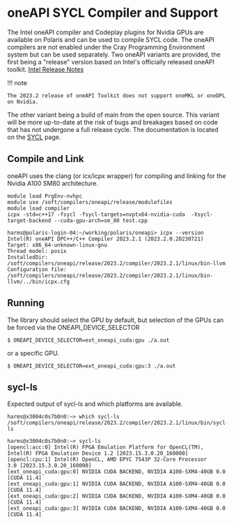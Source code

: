 # oneAPI SYCL Compiler and Support

The Intel oneAPI compiler and Codeplay plugins for Nvidia GPUs are available on Polaris and can be used to compile SYCL code.
The oneAPI compilers are not enabled under the Cray Programming Environment system but can be used separately.
Two oneAPI variants are provided, the first being a "release" version based on Intel's officially released oneAPI toolkit.
[Intel Release Notes](https://www.intel.com/content/www/us/en/developer/articles/release-notes/intel-oneapi-toolkit-release-notes.html)

!!! note

    The 2023.2 release of oneAPI Toolkit does not support oneMKL or oneDPL on Nvidia.

The other variant being a build of main from the open source. This variant will be more up-to-date at the risk of bugs and breakages based on code that has not undergone a full release cycle.
The documentation is located on the [SYCL](../programming-models/sycl-polaris.md) page.


## Compile and Link
oneAPI uses the clang (or icx/icpx wrapper) for compiling and linking for the Nvidia A100 SM80 architecture.


```
module load PrgEnv-nvhpc
module use /soft/compilers/oneapi/release/modulefiles
module load compiler
icpx -std=c++17 -fsycl -fsycl-targets=nvptx64-nvidia-cuda  -Xsycl-target-backend --cuda-gpu-arch=sm_80 test.cpp
```

```
harms@polaris-login-04:~/working/polaris/oneapi> icpx --version
Intel(R) oneAPI DPC++/C++ Compiler 2023.2.1 (2023.2.0.20230721)
Target: x86_64-unknown-linux-gnu
Thread model: posix
InstalledDir: /soft/compilers/oneapi/release/2023.2/compiler/2023.2.1/linux/bin-llvm
Configuration file: /soft/compilers/oneapi/release/2023.2/compiler/2023.2.1/linux/bin-llvm/../bin/icpx.cfg
```

## Running
The library should select the GPU by default, but selection of the GPUs can be forced via the ONEAPI_DEVICE_SELECTOR
```
$ ONEAPI_DEVICE_SELECTOR=ext_oneapi_cuda:gpu ./a.out
```
or a specific GPU.
```
$ ONEAPI_DEVICE_SELECTOR=ext_oneapi_cuda:gpu:3 ./a.out
```

## sycl-ls
Expected output of sycl-ls and which platforms are available.

```
harms@x3004c0s7b0n0:~> which sycl-ls
/soft/compilers/oneapi/release/2023.2/compiler/2023.2.1/linux/bin/sycl-ls

harms@x3004c0s7b0n0:~> sycl-ls
[opencl:acc:0] Intel(R) FPGA Emulation Platform for OpenCL(TM), Intel(R) FPGA Emulation Device 1.2 [2023.15.3.0.20_160000]
[opencl:cpu:1] Intel(R) OpenCL, AMD EPYC 7543P 32-Core Processor                3.0 [2023.15.3.0.20_160000]
[ext_oneapi_cuda:gpu:0] NVIDIA CUDA BACKEND, NVIDIA A100-SXM4-40GB 0.0 [CUDA 11.4]
[ext_oneapi_cuda:gpu:1] NVIDIA CUDA BACKEND, NVIDIA A100-SXM4-40GB 0.0 [CUDA 11.4]
[ext_oneapi_cuda:gpu:2] NVIDIA CUDA BACKEND, NVIDIA A100-SXM4-40GB 0.0 [CUDA 11.4]
[ext_oneapi_cuda:gpu:3] NVIDIA CUDA BACKEND, NVIDIA A100-SXM4-40GB 0.0 [CUDA 11.4]
```
